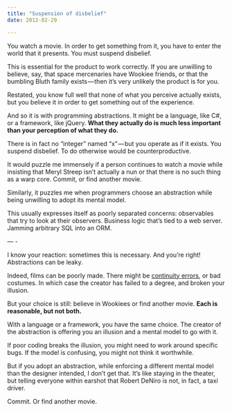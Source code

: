 ```yaml
---
title: "Suspension of disbelief"
date: 2012-02-29

---
```


You watch a movie. In order to get something from it, you have to enter the world that it presents. You must suspend disbelief.

This is essential for the product to work correctly. If you are unwilling to believe, say, that space mercenaries have Wookiee friends, or that the bumbling Bluth family exists — then it’s very unlikely the product is for you.

Restated, you know full well that none of what you perceive actually exists, but you believe it in order to get something out of the experience.

And so it is with programming abstractions. It might be a language, like C#, or a framework, like jQuery. **What they actually do is much less important than your perception of what they do.**

There is in fact no “integer” named “x” — but you operate as if it exists. You suspend disbelief. To do otherwise would be counterproductive.

It would puzzle me immensely if a person continues to watch a movie while insisting that Meryl Streep isn’t actually a nun or that there is no such thing as a warp core. Commit, or find another movie.

Similarly, it puzzles me when programmers choose an abstraction while being unwilling to adopt its mental model.

This usually expresses itself as poorly separated concerns: observables that try to look at their observers. Business logic that’s tied to a web server. Jamming arbitrary SQL into an ORM.

— -

I know your reaction: sometimes this is necessary. And you’re right! Abstractions can be leaky.

Indeed, films can be poorly made. There might be [continuity errors](http://www.youtube.com/watch?v=owH54AiCheg), or bad costumes. In which case the creator has failed to a degree, and broken your illusion.

But your choice is still: believe in Wookiees or find another movie. **Each is reasonable, but not both.**

With a language or a framework, you have the same choice. The creator of the abstraction is offering you an illusion and a mental model to go with it.

If poor coding breaks the illusion, you might need to work around specific bugs. If the model is confusing, you might not think it worthwhile.

But if you adopt an abstraction, while enforcing a different mental model than the designer intended, I don’t get that. It’s like staying in the theater, but telling everyone within earshot that Robert DeNiro is not, in fact, a taxi driver.

Commit. Or find another movie.

